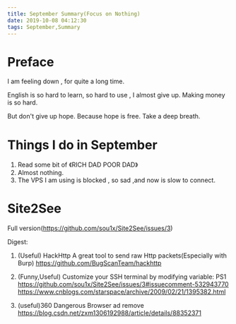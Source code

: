 ```yaml
---
title: September Summary(Focus on Nothing)
date: 2019-10-08 04:12:30
tags: September,Summary
---
```


# Preface

I am feeling down , for quite a long time.

English is so hard to learn, so hard to use , I almost  give up.
Making money is so hard.

But don't give up hope.
Because hope is free.
Take a deep breath.


# Things I do in September

1. Read some bit of  《RICH DAD POOR DAD》 
2. Almost nothing.
3. The VPS I am using is blocked , so sad ,and now is  slow to connect.



# Site2See

Full version(https://github.com/sou1x/Site2See/issues/3)

Digest:

1. (Useful) HackHttp
A great tool to send raw Http packets(Especially with Burp)
https://github.com/BugScanTeam/hackhttp


2. (Funny,Useful) Customize your SSH terminal by modifying variable: PS1
https://github.com/sou1x/Site2See/issues/3#issuecomment-532943770
https://www.cnblogs.com/starspace/archive/2009/02/21/1395382.html

3. (useful)360 Dangerous Browser ad remove
https://blog.csdn.net/zxm1306192988/article/details/88352371